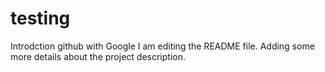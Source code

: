 # testing
Introdction github with Google
I am editing the README file. Adding some more details about the project description.

